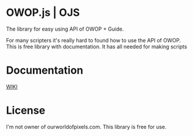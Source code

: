 # OWOP.js | OJS

The library for easy using API of OWOP + Guide.

For many scripters it's really hard to found how to use the API of OWOP. This is free library with documentation. It has all needed for making scripts


# Documentation

[WIKI](wiki)

# License
I'm not owner of ourworldofpixels.com. This library is free for use.
